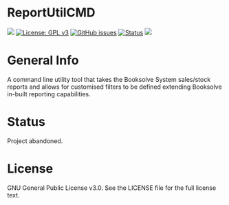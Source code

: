# ReportUtilCMD

[![](https://img.shields.io/badge/release-1.4.5-blue.svg)](https://github.com/latidude99/report-util-cmd/tree/master/release)
[![License: GPL v3](https://img.shields.io/badge/license-GPLv3-blue.svg)](https://www.gnu.org/licenses/gpl-3.0)
[![GitHub issues](https://img.shields.io/badge/issues-open%200-greenred.svg)](https://GitHub.com/latidude99/report-util-cmd/issues/)
[![Status](https://img.shields.io/badge/status-development-green.svg)](https://GitHub.com/latidude99/report-util-cmd/graphs/commit-activity)
[![](https://img.shields.io/badge/%20$%20-buy%20me%20a%20coffe-yellow.svg)](https://www.buymeacoffee.com/zWn1I6bVf)

# General Info
A command line utility tool that takes the Booksolve System sales/stock reports
and allows for customised filters to be defined extending Booksolve in-built reporting capabilities.

# Status
Project abandoned.

# License

GNU General Public License v3.0.
See the LICENSE file for the full license text.
